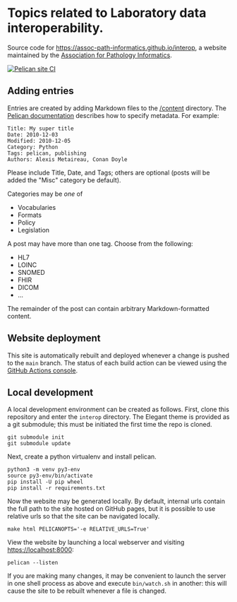 # Topics related to Laboratory data interoperability.

Source code for <https://assoc-path-informatics.github.io/interop>, a
website maintained by the [Association for Pathology Informatics](https://pathologyinformatics.org).

[![Pelican site CI](https://github.com/assoc-path-informatics/interop/actions/workflows/pelican.yml/badge.svg)](https://github.com/assoc-path-informatics/interop/actions/workflows/pelican.yml)

## Adding entries

Entries are created by adding Markdown files to the [/content](/content) directory. The
[Pelican documentation](https://docs.getpelican.com/en/latest/content.html#file-metadata)
describes how to specify metadata. For example:

```
Title: My super title
Date: 2010-12-03
Modified: 2010-12-05
Category: Python
Tags: pelican, publishing
Authors: Alexis Metaireau, Conan Doyle
```

Please include Title, Date, and Tags; others are optional (posts will
be added the "Misc" category be default).

Categories may be *one* of

- Vocabularies
- Formats
- Policy
- Legislation

A post may have more than one tag. Choose from the following:

- HL7
- LOINC
- SNOMED
- FHIR
- DICOM
- ...

The remainder of the post can contain arbitrary Markdown-formatted content.

## Website deployment

This site is automatically rebuilt and deployed whenever a change is
pushed to the ``main`` branch. The status of each build action can be
viewed using the
[GitHub Actions console](https://github.com/assoc-path-informatics/interop/actions).

## Local development

A local development environment can be created as follows. First,
clone this repository and enter the ``interop`` directory. The Elegant
theme is provided as a git submodule; this must be initiated the first
time the repo is cloned.

```
git submodule init
git submodule update
```

Next, create a python virtualenv and install pelican.

```
python3 -m venv py3-env
source py3-env/bin/activate
pip install -U pip wheel
pip install -r requirements.txt
```

Now the website may be generated locally. By default, internal urls
contain the full path to the site hosted on GitHub pages, but it is
possible to use relative urls so that the site can be navigated
locally.

```
make html PELICANOPTS='-e RELATIVE_URLS=True'
```

View the website by launching a local webserver and visiting <https://localhost:8000>:

```
pelican --listen
```

If you are making many changes, it may be convenient to launch the
server in one shell process as above and execute ``bin/watch.sh`` in
another: this will cause the site to be rebuilt whenever a file is
changed.
